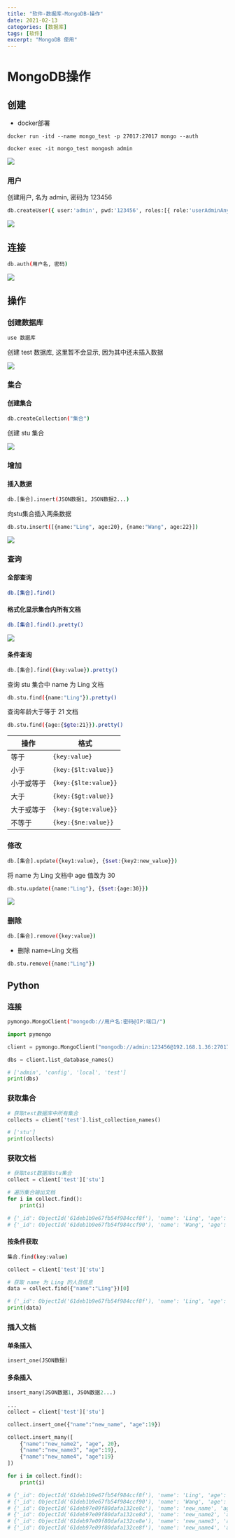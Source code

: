 ```yaml
---
title: "软件-数据库-MongoDB-操作"
date: 2021-02-13
categories: [数据库]
tags: [软件]
excerpt: "MongoDB 使用"
---
```


# MongoDB操作

## 创建

- docker部署

```shell
docker run -itd --name mongo_test -p 27017:27017 mongo --auth 

docker exec -it mongo_test mongosh admin
```

![](/Resource/Imgur/20241022101033.png)

### 用户

创建用户, 名为 admin, 密码为 123456

```sh
db.createUser({ user:'admin', pwd:'123456', roles:[{ role:'userAdminAnyDatabase', db:'admin'}, "readWriteAnyDatabase"]})
```

![](/Resource/Imgur/20241022101523.png)

## 连接

```sh
db.auth(用户名, 密码)
```

![](/Resource/Imgur/20241022101709.png)

## 操作

### 创建数据库

```sh
use 数据库
```

创建 test 数据库, 这里暂不会显示, 因为其中还未插入数据

![](/Resource/Imgur/20241022101739.png)

### 集合

#### 创建集合

```sh
db.createCollection("集合")
```

创建 stu 集合

![](/Resource/Imgur/20241022101814.png)

### 增加

#### 插入数据

```sh
db.[集合].insert(JSON数据1, JSON数据2...)
```

向stu集合插入两条数据

```sh
db.stu.insert([{name:"Ling", age:20}, {name:"Wang", age:22}])
```

![](/Resource/Imgur/20241022101932.png)

### 查询

#### 全部查询

```sh
db.[集合].find()
```

#### 格式化显示集合内所有文档

```sh
db.[集合].find().pretty()
```

![](/Resource/Imgur/20241022102030.png)

#### 条件查询

```sh
db.[集合].find({key:value}).pretty()
```

查询 stu 集合中 name 为 Ling 文档

```sh
db.stu.find({name:"Ling"}).pretty()
```

查询年龄大于等于 21 文档

```sh
db.stu.find({age:{$gte:21}}).pretty()
```

| 操作       | 格式                 |
| ---------- | -------------------- |
| 等于       | `{key:value}`        |
| 小于       | `{key:{$lt:value}}`  |
| 小于或等于 | `{key:{$lte:value}}` |
| 大于       | `{key:{$gt:value}}`  |
| 大于或等于 | `{key:{$gte:value}}` |
| 不等于     | `{key:{$ne:value}}`  |

### 修改

```sh
db.[集合].update({key1:value}, {$set:{key2:new_value}})
```

将 name 为 Ling 文档中 age 值改为 30

```sh
db.stu.update({name:"Ling"}, {$set:{age:30}})
```

![](/Resource/Imgur/20241022102101.png)

### 删除

```sh
db.[集合].remove({key:value})
```

- 删除 name=Ling 文档

```sh
db.stu.remove({name:"Ling"})
```

## Python

### 连接

```sh
pymongo.MongoClient("mongodb://用户名:密码@IP:端口/")
```

```py
import pymongo

client = pymongo.MongoClient("mongodb://admin:123456@192.168.1.36:27017/")

dbs = client.list_database_names()

# ['admin', 'config', 'local', 'test']
print(dbs)
```

### 获取集合

```py
# 获取test数据库中所有集合
collects = client['test'].list_collection_names()

# ['stu']
print(collects)
```

### 获取文档

```py
# 获取test数据库stu集合
collect = client['test']['stu']

# 遍历集合输出文档
for i in collect.find():
    print(i)

# {'_id': ObjectId('61deb1b9e67fb54f984ccf8f'), 'name': 'Ling', 'age': 30.0}
# {'_id': ObjectId('61deb1b9e67fb54f984ccf90'), 'name': 'Wang', 'age': 22.0}
```

#### 按条件获取

```sh
集合.find(key:value)
```

```py
collect = client['test']['stu']

# 获取 name 为 Ling 的人员信息
data = collect.find({"name":"Ling"})[0]

# {'_id': ObjectId('61deb1b9e67fb54f984ccf8f'), 'name': 'Ling', 'age': 30.0}
print(data)
```

### 插入文档

#### 单条插入

```py
insert_one(JSON数据)
```

#### 多条插入

```py
insert_many(JSON数据1, JSON数据2...)
```

```py
...
collect = client['test']['stu']

collect.insert_one({"name":"new_name", "age":19})

collect.insert_many([
    {"name":"new_name2", "age", 20}, 
    {"name":"new_name3", "age":19}, 
    {"name":"new_name4", "age":19}
])

for i in collect.find():
    print(i)

# {'_id': ObjectId('61deb1b9e67fb54f984ccf8f'), 'name': 'Ling', 'age': 30.0}
# {'_id': ObjectId('61deb1b9e67fb54f984ccf90'), 'name': 'Wang', 'age': 22.0}
# {'_id': ObjectId('61deb97e09f80dafa132ce8c'), 'name': 'new_name', 'age': 19}
# {'_id': ObjectId('61deb97e09f80dafa132ce8d'), 'name': 'new_name2', 'age': 20}
# {'_id': ObjectId('61deb97e09f80dafa132ce8e'), 'name': 'new_name3', 'age': 19}
# {'_id': ObjectId('61deb97e09f80dafa132ce8f'), 'name': 'new_name4', 'age': 19}
```
